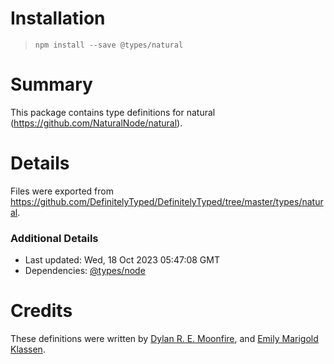 # Installation
> `npm install --save @types/natural`

# Summary
This package contains type definitions for natural (https://github.com/NaturalNode/natural).

# Details
Files were exported from https://github.com/DefinitelyTyped/DefinitelyTyped/tree/master/types/natural.

### Additional Details
 * Last updated: Wed, 18 Oct 2023 05:47:08 GMT
 * Dependencies: [@types/node](https://npmjs.com/package/@types/node)

# Credits
These definitions were written by [Dylan R. E. Moonfire](https://github.com/dmoonfire), and [Emily Marigold Klassen](https://github.com/forivall).
